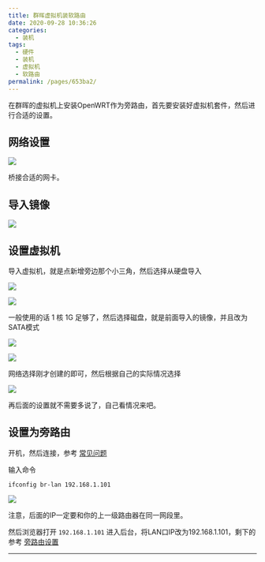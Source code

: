 ```yaml
---
title: 群晖虚拟机装软路由
date: 2020-09-28 10:36:26
categories:
  - 装机
tags:
  - 硬件
  - 装机
  - 虚拟机
  - 软路由
permalink: /pages/653ba2/
---
```


在群晖的虚拟机上安装OpenWRT作为旁路由，首先要安装好虚拟机套件，然后进行合适的设置。

## 网络设置

![](https://file.sm9.top/item/5f71401d160a154a67f94829.png)

桥接合适的网卡。

## 导入镜像

![](https://file.sm9.top/item/5f71401d160a154a67f94827.png)

## 设置虚拟机

导入虚拟机，就是点新增旁边那个小三角，然后选择从硬盘导入

![](https://file.sm9.top/item/5f714045160a154a67f95338.png)

![](https://file.sm9.top/item/5f714045160a154a67f95336.png)

一般使用的话 1 核 1G 足够了，然后选择磁盘，就是前面导入的镜像，并且改为SATA模式

![](https://file.sm9.top/item/5f714070160a154a67f9601a.png)


![](https://file.sm9.top/item/5f714070160a154a67f9601c.png)

网络选择刚才创建的即可，然后根据自己的实际情况选择

![](https://file.sm9.top/item/5f714091160a154a67f96a38.png)

再后面的设置就不需要多说了，自己看情况来吧。

## 设置为旁路由

开机，然后连接，参考 [常见问题](/pages/4da882/)

输入命令

```
ifconfig br-lan 192.168.1.101
```

![](https://file.sm9.top/item/5f71409e160a154a67f96db6.png)

注意，后面的IP一定要和你的上一级路由器在同一网段里。

然后浏览器打开 `192.168.1.101` 进入后台，将LAN口IP改为192.168.1.101，剩下的参考 [旁路由设置](/pages/b89404/)

---

<ClientOnly>
  <Vssue :title="$title" />
</ClientOnly>
